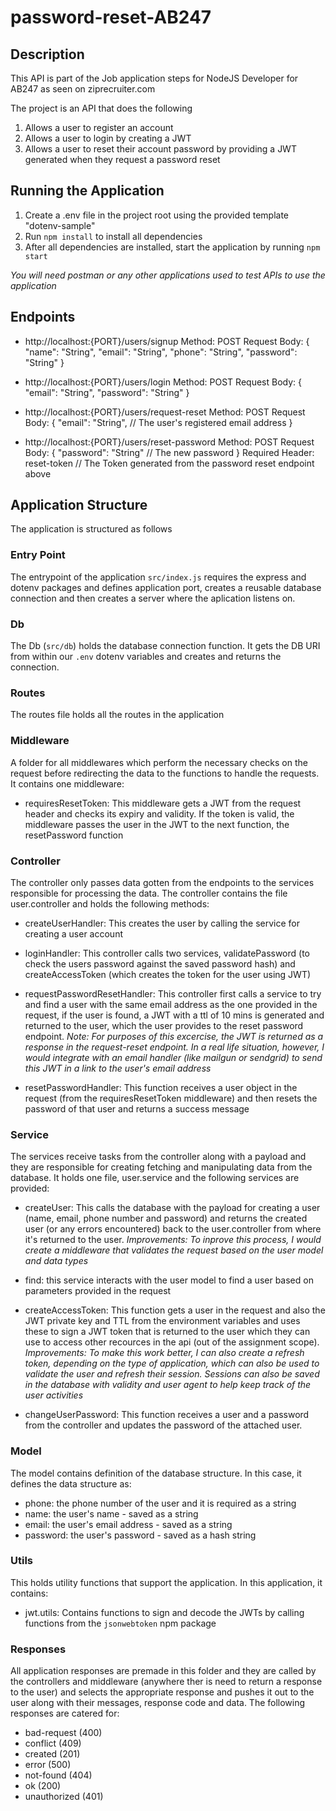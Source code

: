 # password-reset-AB247

## Description
This API is part of the Job application steps for NodeJS Developer for AB247 as seen on ziprecruiter.com

The project is an API that does the following
1. Allows a user to register an account
2. Allows a user to login by creating a JWT
3. Allows a user to reset their account password by providing a JWT generated when they request a password reset

## Running the Application
1. Create a .env file in the project root using the provided template "dotenv-sample"
2. Run `npm install` to install all dependencies
3. After all dependencies are installed, start the application by running `npm start`

*You will need postman or any other applications used to test APIs to use the application*

## Endpoints
- http://localhost:{PORT}/users/signup
Method: POST
Request Body: 
{
    "name": "String",
    "email": "String",
    "phone": "String",
    "password": "String"
}

- http://localhost:{PORT}/users/login 
Method: POST
Request Body: 
{
    "email": "String", 
    "password": "String"
}

- http://localhost:{PORT}/users/request-reset 
Method: POST
Request Body: 
{
    "email": "String", // The user's registered email address
}

- http://localhost:{PORT}/users/reset-password 
Method: POST
Request Body: 
{
    "password": "String" // The new password
}
Required Header: reset-token // The Token generated from the password reset endpoint above

## Application Structure
The application is structured as follows
### Entry Point
The entrypoint of the application `src/index.js` requires the express and dotenv packages and defines application port, creates a reusable database connection and then creates a server where the aplication listens on.

### Db
The Db (`src/db`) holds the database connection function. It gets the DB URI from within our `.env` dotenv variables and creates and returns the connection.
### Routes
The routes file holds all the routes in the application

### Middleware
A folder for all middlewares which perform the necessary checks on the request before redirecting the data to the functions to handle the requests. It contains one middleware:
- requiresResetToken: This middleware gets a JWT from the request header and checks its expiry and validity. If the token is valid, the middleware passes the user in the JWT to the next function, the resetPassword function 
### Controller
The controller only passes data gotten from the endpoints to the services responsible for processing the data. The controller contains the file user.controller and holds the following methods:

- createUserHandler: This creates the user by calling the service for creating a user account

- loginHandler: This controller calls two services, validatePassword (to check the users password against the saved password hash) and createAccessToken (which creates the token for the user using JWT)

- requestPasswordResetHandler: This controller first calls a service to try and find a user with the same email address as the one provided in the request, if the user is found, a JWT with a ttl of 10 mins is generated and returned to the user, which the user provides to the reset password endpoint. 
*Note: For purposes of this excercise, the JWT is returned as a response in the request-reset endpoint. In a real life situation, however, I would integrate with an email handler (like mailgun or sendgrid) to send this JWT in a link to the user's email address*

- resetPasswordHandler: This function receives a user object in the request (from the requiresResetToken middleware) and then resets the password of that user and returns a success message
### Service
The services receive tasks from the controller along with a payload and they are responsible for creating fetching and manipulating data from the database. It holds one file, user.service and the following services are provided:

- createUser: This calls the database with the payload for creating a user (name, email, phone number and password) and returns the created user (or any errors encountered) back to the user.controller from where it's returned to the user.
*Improvements: To inprove this process, I would create a middleware that validates the request based on the user model and data types*

- find: this service interacts with the user model to find a user based on parameters provided in the request

- createAccessToken: This function gets a user in the request and also the JWT private key and TTL from the environment variables and uses these to sign a JWT token that is returned to the user which they can use to access other recources in the api (out of the assignment scope).
*Improvements: To make this work better, I can also create a refresh token, depending on the type of application, which can also be used to validate the user and refresh their session. Sessions can also be saved in the database with validity and user agent to help keep track of the user activities* 

- changeUserPassword: This function receives a user and a password from the controller and updates the password of the attached user.

### Model
The model contains definition of the database structure. In this case, it defines the data structure as:

- phone: the phone number of the user and it is required as a string
- name: the user's name - saved as a string
- email: the user's email address - saved as a string
- password: the user's password - saved as a hash string
### Utils
This holds utility functions that support the application. In this application, it contains:

- jwt.utils: Contains functions to sign and decode the JWTs by calling functions from the `jsonwebtoken` npm package

### Responses
All application responses are premade in this folder and they are called by the controllers and middleware (anywhere ther is need to return a response to the user) and selects the appropriate response and pushes it out to the user along with their messages, response code and data. The following responses are catered for: 
- bad-request (400)
- conflict (409)
- created (201)
- error (500)
- not-found (404)
- ok (200)
- unauthorized (401)